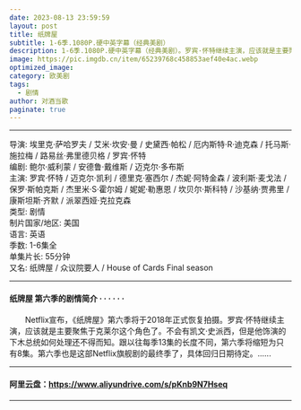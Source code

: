 ```yaml
---
date: 2023-08-13 23:59:59
layout: post
title: 纸牌屋
subtitle: 1-6季.1080P.硬中英字幕（经典美剧）
description: 1-6季.1080P.硬中英字幕（经典美剧）。罗宾·怀特继续主演，应该就是主要聚焦于克莱尔这个角色了。不会有凯文·史派西，但是他饰演的下木总统如何处理还不得而知...
image: https://pic.imgdb.cn/item/65239768c458853aef40e4ac.webp
optimized_image: 
category: 欧美剧
tags:
  - 剧情
author: 对酒当歌
paginate: true
---
```


---

导演: 埃里克·萨哈罗夫 / 艾米·坎安·曼 / 史黛西·帕松 / 厄内斯特·R·迪克森 / 托马斯·施拉梅 / 路易丝·弗里德贝格 / 罗宾·怀特  
编剧: 鲍尔·威利蒙 / 安德鲁·戴维斯 / 迈克尔·多布斯  
主演: 罗宾·怀特 / 迈克尔·凯利 / 德里克·塞西尔 / 杰妮·阿特金森 / 波利斯·麦戈法 / 保罗·斯帕克斯 / 杰里米·S·霍尔姆 / 妮妮·勒惠恩 / 坎贝尔·斯科特 / 沙基纳·贾弗里 / 康斯坦斯·齐默 / 派翠西娅·克拉克森  
类型: 剧情  
制片国家/地区: 美国  
语言: 英语  
季数: 1-6集全  
单集片长: 55分钟  
又名: 纸牌屋 / 众议院要人 / House of Cards Final season  

---

#### 纸牌屋 第六季的剧情简介 · · · · · ·

　　Netflix宣布，《纸牌屋》第六季将于2018年正式恢复拍摄。罗宾·怀特继续主演，应该就是主要聚焦于克莱尔这个角色了。不会有凯文·史派西，但是他饰演的下木总统如何处理还不得而知。跟以往每季13集的长度不同，第六季将缩短为只有8集。第六季也是这部Netflix旗舰剧的最终季了，具体回归日期待定。......

---

#### 阿里云盘：<https://www.aliyundrive.com/s/pKnb9N7Hseq>

---

